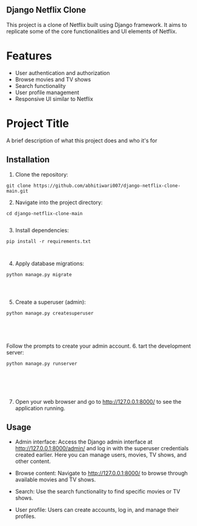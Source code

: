 ## Django Netflix Clone
This project is a clone of Netflix built using Django framework. It aims to replicate some of the core functionalities and UI elements of Netflix.

# Features
- User authentication and authorization
- Browse movies and TV shows
- Search functionality
- User profile management
- Responsive UI similar to Netflix


# Project Title

A brief description of what this project does and who it's for


## Installation

1. Clone the repository:

```
git clone https://github.com/abhitiwari007/django-netflix-clone-main.git

```
2. Navigate into the project directory:

```
cd django-netflix-clone-main


```
3. Install dependencies:

```
pip install -r requirements.txt



```
4. Apply database migrations:

```
python manage.py migrate




```
5. Create a superuser (admin):

```
python manage.py createsuperuser





```
Follow the prompts to create your admin account.
6. tart the development server:

```
python manage.py runserver






```
7. Open your web browser and go to http://127.0.0.1:8000/ to see the application running.








    
## Usage

- Admin interface: Access the Django admin interface at http://127.0.0.1:8000/admin/ and log in with the superuser credentials created earlier. Here you can manage users, movies, TV shows, and other content.

- Browse content: Navigate to http://127.0.0.1:8000/ to browse through available movies and TV shows.

- Search: Use the search functionality to find specific movies or TV shows.

- User profile: Users can create accounts, log in, and manage their profiles.


    

